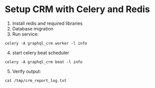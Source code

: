 # Setup CRM with Celery and Redis
1. Install redis and required libraries
2. Database migration
3. Run service:
```
celery -A graphql_crm worker -l info
```
4. start celery beat scheduler
```
celery -A graphql_crm beat -l info
```
5. Verify output:
```
cat /tmp/crm_report_log.txt
```